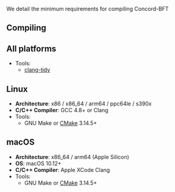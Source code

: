 We detail the minimum requirements for compiling Concord-BFT

## Compiling
## All platforms
* Tools:
    * [clang-tidy](https://clang.llvm.org)

## Linux
* **Architecture**: x86 / x86_64 / arm64 / ppc64le / s390x
* **C/C++ Compiler**: GCC 4.8+ or Clang
* Tools:
    * GNU Make or [CMake](https://cmake.org/download/) 3.14.5+

## macOS
* **Architecture**: x86_64 / arm64 (Apple Silicon)
* **OS**: macOS 10.12+
* **C/C++ Compiler**: Apple XCode Clang
* Tools:
    * GNU Make or [CMake](https://cmake.org/download/) 3.14.5+
